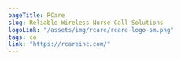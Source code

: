 ```yaml
---
pageTitle: RCare
slug: Reliable Wireless Nurse Call Solutions
logoLink: "/assets/img/rcare/rcare-logo-sm.png"
tags: co
link: "https://rcareinc.com/"
---
```

